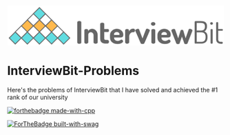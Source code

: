<img src = "download.png">

# InterviewBit-Problems
Here's the problems of InterviewBit that I have solved and achieved the #1 rank of our university

[![forthebadge made-with-cpp](http://ForTheBadge.com/images/badges/made-with-c.svg)](https://www.python.org/)

[![ForTheBadge built-with-swag](http://ForTheBadge.com/images/badges/built-with-swag.svg)](https://GitHub.com/Naereen/)

